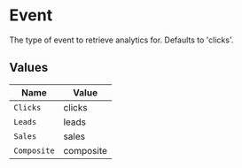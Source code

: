 # Event

The type of event to retrieve analytics for. Defaults to 'clicks'.


## Values

| Name        | Value       |
| ----------- | ----------- |
| `Clicks`    | clicks      |
| `Leads`     | leads       |
| `Sales`     | sales       |
| `Composite` | composite   |